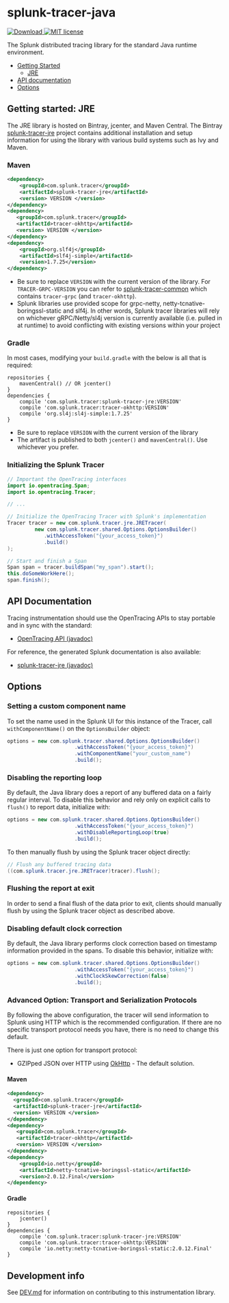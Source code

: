 # splunk-tracer-java

[ ![Download](https://api.bintray.com/packages/splunk/maven/splunk-tracer-jre/images/download.svg) ](https://bintray.com/splunk/maven/)[![MIT license](http://img.shields.io/badge/license-MIT-blue.svg)](http://opensource.org/licenses/MIT)

The Splunk distributed tracing library for the standard Java runtime environment.

* [Getting Started](#getting-started)
  * [JRE](#getting-started-jre)
* [API documentation](#apidocs)
* [Options](#options)

<a name="#getting-started"></a>
<a name="#getting-started-jre"></a>

## Getting started: JRE

The JRE library is hosted on Bintray, jcenter, and Maven Central. 
The Bintray [splunk-tracer-jre](https://bintray.com/splunk/maven/splunk-tracer-jre/view) project contains 
additional installation and setup information for using the library with various build systems such as Ivy and Maven.

### Maven

```xml
<dependency>
    <groupId>com.splunk.tracer</groupId>
    <artifactId>splunk-tracer-jre</artifactId>
    <version> VERSION </version>
</dependency>
<dependency>
   <groupId>com.splunk.tracer</groupId>
   <artifactId>tracer-okhttp</artifactId>
   <version> VERSION </version>
</dependency>
<dependency>
    <groupId>org.slf4j</groupId>
    <artifactId>slf4j-simple</artifactId>
    <version>1.7.25</version>
</dependency>
```

* Be sure to replace `VERSION` with the current version of the library. For `TRACER-GRPC-VERSION` you can refer to  [splunk-tracer-common](https://github.com/splunk/splunk-tracer-java-common) which contains `tracer-grpc` (and `tracer-okhttp`).
* Splunk libraries use provided scope for grpc-netty, netty-tcnative-boringssl-static and slf4j. In other words, Splunk tracer libraries will rely on whichever gRPC/Netty/sl4j version is currently available (i.e. pulled in at runtime) to avoid conflicting with existing versions within your project

### Gradle

In most cases, modifying your `build.gradle` with the below is all that is required:

```
repositories {
    mavenCentral() // OR jcenter()
}
dependencies {
    compile 'com.splunk.tracer:splunk-tracer-jre:VERSION'
    compile 'com.splunk.tracer:tracer-okhttp:VERSION'
    compile 'org.sl4j:sl4j-simple:1.7.25'
}
```

* Be sure to replace `VERSION` with the current version of the library
* The artifact is published to both `jcenter()` and `mavenCentral()`. Use whichever you prefer.

### Initializing the Splunk Tracer

```java
// Important the OpenTracing interfaces
import io.opentracing.Span;
import io.opentracing.Tracer;

// ...

// Initialize the OpenTracing Tracer with Splunk's implementation
Tracer tracer = new com.splunk.tracer.jre.JRETracer(
         new com.splunk.tracer.shared.Options.OptionsBuilder()
            .withAccessToken("{your_access_token}")
            .build()
);

// Start and finish a Span
Span span = tracer.buildSpan("my_span").start();
this.doSomeWorkHere();
span.finish();
```

<a name="apidocs"></a>
## API Documentation

Tracing instrumentation should use the OpenTracing APIs to stay portable and in sync with the standard:

* [OpenTracing API (javadoc)](http://javadoc.io/doc/io.opentracing/opentracing-api)


For reference, the generated Splunk documentation is also available:

* [splunk-tracer-jre (javadoc)](http://javadoc.io/doc/com.splunk.tracer/splunk-tracer-jre)

## Options

### Setting a custom component name

To set the name used in the Splunk UI for this instance of the Tracer, call `withComponentName()` on the `OptionsBuilder` object:

```java
options = new com.splunk.tracer.shared.Options.OptionsBuilder()
                      .withAccessToken("{your_access_token}")
                      .withComponentName("your_custom_name")
                      .build();

```

### Disabling the reporting loop

By default, the Java library does a report of any buffered data on a fairly regular interval. To disable this behavior and rely only on explicit calls to `flush()` to report data, initialize with:

```java
options = new com.splunk.tracer.shared.Options.OptionsBuilder()
                      .withAccessToken("{your_access_token}")
                      .withDisableReportingLoop(true)
                      .build();
```

To then manually flush by using the Splunk tracer object directly:

```java
// Flush any buffered tracing data
((com.splunk.tracer.jre.JRETracer)tracer).flush();
```

### Flushing the report at exit

In order to send a final flush of the data prior to exit, clients should manually flush by using the Splunk tracer object as described above.

### Disabling default clock correction

By default, the Java library performs clock correction based on timestamp information provided in the spans. To disable this behavior, initialize with: 

```java
options = new com.splunk.tracer.shared.Options.OptionsBuilder()
                      .withAccessToken("{your_access_token}")
                      .withClockSkewCorrection(false)
                      .build();
```

### Advanced Option: Transport and Serialization Protocols

By following the above configuration, the tracer will send information to Splunk using HTTP  which is the recommended configuration. If there are no specific transport protocol needs you have, there is no need to change this default.

There is just one option for transport protocol:

- GZIPped JSON over HTTP using [OkHttp](http://square.github.io/okhttp/) - The default solution.



#### Maven 

```xml
<dependency>
  <groupId>com.splunk.tracer</groupId>
  <artifactId>splunk-tracer-jre</artifactId>
  <version> VERSION </version>
</dependency>
<dependency>
   <groupId>com.splunk.tracer</groupId>
   <artifactId>tracer-okhttp</artifactId>
   <version> VERSION </version>
</dependency>
<dependency>
    <groupId>io.netty</groupId>
    <artifactId>netty-tcnative-boringssl-static</artifactId>
    <version>2.0.12.Final</version>
</dependency>
```

#### Gradle

```
repositories {
    jcenter()
}
dependencies {
    compile 'com.splunk.tracer:splunk-tracer-jre:VERSION'
    compile 'com.splunk.tracer:tracer-okhttp:VERSION'
    compile 'io.netty:netty-tcnative-boringssl-static:2.0.12.Final'
}
```

## Development info

See [DEV.md](DEV.md) for information on contributing to this instrumentation library.
